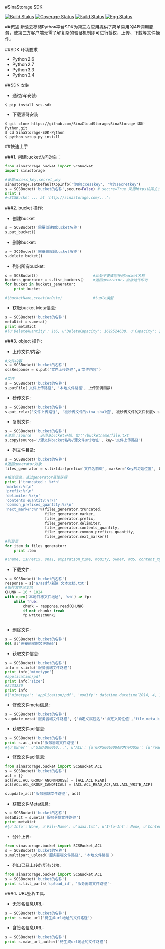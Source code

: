 #SinaStorage SDK

[![Build Status](https://travis-ci.org/SinaCloudStorage/SinaStorage-SDK-Python.png?branch=master)](https://travis-ci.org/SinaCloudStorage/SinaStorage-SDK-Python)
[![Coverage Status](https://coveralls.io/repos/SinaCloudStorage/SinaStorage-SDK-Python/badge.png)](https://coveralls.io/r/SinaCloudStorage/SinaStorage-SDK-Python)
[![Build Status](https://pypip.in/v/scs-sdk/badge.png)](https://pypi.python.org/pypi/scs-sdk/)
[![Egg Status](https://pypip.in/egg/scs-sdk/badge.svg)](https://pypi.python.org/pypi/scs-sdk/)


##概述
新浪云存储Python平台SDK为第三方应用提供了简单易用的API调用服务，使第三方客户端无需了解复杂的验证机制即可进行授权、上传、下载等文件操作。

##SDK 环境要求

* Python 2.6
* Python 2.7
* Python 3.3
* Python 3.4


##SDK 安装

* 通过pip安装:

```
$ pip install scs-sdk
```

* 下载源码安装

```
$ git clone https://github.com/SinaCloudStorage/SinaStorage-SDK-Python.git
$ cd SinaStorage-SDK-Python
$ python setup.py install
```

##快速上手

###1. 创建bucket访问对象：
```python
from sinastorage.bucket import SCSBucket
import sinastorage

#设置access_key,secret_key
sinastorage.setDefaultAppInfo('你的accesskey', '你的secretkey')
s = SCSBucket('bucket的名称',secure=False)	# secure=True 采用https访问方式
print s  
#<SCSBucket ... at 'http://sinastorage.com/...'>
```

###2. bucket 操作:
* 创建bucket
```python
s = SCSBucket('需要创建的bucket名称')
s.put_bucket()
```
* 删除bucket:
```python
s = SCSBucket('需要删除的bucket名称')
s.delete_bucket()
```
* 列出所有bucket:
```python
s = SCSBucket()							#此处不要填写任何bucket名称
buckets_generator = s.list_buckets()	#返回generator，直接迭代即可
for bucket in buckets_generator:
    print bucket

#(bucketName,creationDate)				#tuple类型
```

* 获取bucket Meta信息:
```python
s = SCSBucket('bucket的名称')
metaDict = s.meta()
print metaDict
#{u'DeleteQuantity': 186, u'DeleteCapacity': 1699524638, u'Capacity': 2657406529, u'PoolName': u'plSAE', u'ProjectID': 4174, u'SizeC': 0, u'DownloadCapacity': 7327841538, u'UploadQuantity': 240, u'CapacityC': 0, u'ACL': {u'GRPS000000ANONYMOUSE': [u'read', u'write_acp'], u'SINA0000001001NHT3M7': [u'read', u'write', u'read_acp', u'write_acp'], u'GRPS0000000CANONICAL': [u'read', u'write', u'read_acp', u'write_acp']}, u'Project': u'test11', u'UploadCapacity': 4356931167, u'RelaxUpload': True, u'DownloadQuantity': 2546, u'Last-Modified': u'Fri, 28 Mar 2014 09:07:45 UTC', u'QuantityC': 0, u'Owner': u'SINA000000xxxxxxx', u'Quantity': 54}

```

###3. object 操作:
* 上传文件/内容:
```python
#文件内容
s = SCSBucket('bucket的名称')
scsResponse = s.put('文件上传路径',u'文件内容')

#文件
s = SCSBucket('bucket的名称')
s.putFile('文件上传路径', '本地文件路径', 上传回调函数)

```
* 秒传文件:
```python
s = SCSBucket('bucket的名称')
s.put_relax('文件上传路径', '被秒传文件的sina_sha1值', 被秒传文件的文件长度s_sina_length)
```
* 复制文件:
```python
s = SCSBucket('bucket的名称')
#注意：source    必须从bucket开始，如：'/bucketname/file.txt'
s.copy(source='/源文件bucket名称/源文件uri地址', key='文件上传路径')
```
* 列文件目录:
```python
s = SCSBucket('bucket的名称')
#返回generator对象
files_generator = s.listdir(prefix='文件名前缀', marker='Key的初始位置', limit=返回条数, delimiter='折叠字符')

#相关信息，通过generator属性获得
print ('truncated : %r\n'
'marker:%r\n'
'prefix:%r\n'
'delimiter:%r\n'
'contents_quantity:%r\n'
'common_prefixes_quantity:%r\n'
'next_marker:%r'%(files_generator.truncated, 
                  files_generator.marker,
                  files_generator.prefix,
                  files_generator.delimiter,
                  files_generator.contents_quantity,
                  files_generator.common_prefixes_quantity,
                  files_generator.next_marker))
#列目录
for item in files_generator:
    print item

#(name, isPrefix, sha1, expiration_time, modify, owner, md5, content_type, size)
```

* 下载文件:
```python
s = SCSBucket('bucket的名称')
response = s['a/asdf/新建 文本文档.txt']
#保存文件至本地
CHUNK = 16 * 1024
with open('本地目标文件地址', 'wb') as fp:
    while True:
        chunk = response.read(CHUNK)
        if not chunk: break
        fp.write(chunk)
            
```

* 删除文件:
```python
s = SCSBucket('bucket的名称')
del s["需要删除的文件路径"]
```
* 获取文件信息:
```python
s = SCSBucket('bucket的名称')
info = s.info('服务器端文件路径')
print info['mimetype']
#application/pdf
print info['size']
#2433230
print info
#{'mimetype': 'application/pdf', 'modify': datetime.datetime(2014, 4, 1, 6, 58, 58), 'headers': {'content-length': '2433230', ...}, 'date': datetime.datetime(2014, 4, 1, 9, 14, 57), 'metadata': {'crc32': 'DDEF42FA', ...}, 'size': 2433230}
```
* 修改文件meta信息:
```python
s = SCSBucket('bucket的名称')
s.update_meta('服务器端文件路径', {'自定义属性名':'自定义属性值','file_meta_key':'meta_value'})
```
* 获取文件acl信息:
```python
s = SCSBucket('bucket的名称')
print s.acl_info('服务器端文件路径')
#{u'Owner': u'SINA000000...', u'ACL': {u'GRPS000000ANONYMOUSE': [u'read'], u'GRPS0000000CANONICAL': [u'read_acp', u'write_acp']}}
```
* 修改文件acl信息:
```python
from sinastorage.bucket import SCSBucket,ACL
s = SCSBucket('bucket的名称')
acl = {}
acl[ACL.ACL_GROUP_ANONYMOUSE] = [ACL.ACL_READ]
acl[ACL.ACL_GROUP_CANONICAL] = [ACL.ACL_READ_ACP,ACL.ACL_WRITE_ACP]

s.update_acl('服务器端文件路径', acl)
```

* 获取文件Meta信息:
```python
s = SCSBucket('bucket的名称')
metaDict = s.meta('服务器端文件路径')
print metaDict
#{u'Info': None, u'File-Name': u'aaaa.txt', u'Info-Int': None, u'Content-MD5': u'86924f3b03cc23f04bcb3f3c1e13e57e', u'Last-Modified': u'Fri, 04 Jul 2014 06:49:03 UTC', u'Content-SHA1': u'9b8c7c8b7654339d3301d95945a6933212bb50b0', u'Owner': u'SINA000000xxxxxxx', u'Type': u'application/octet-stream', u'File-Meta': {u'Content-Type': u'application/octet-stream', u'x-amz-meta-crc32': u'75414E4E'}, u'Size': 5253200}

```

* 分片上传:

```python
from sinastorage.bucket import SCSBucket,ACL
s = SCSBucket('bucket的名称')
s.multipart_upload('服务器端文件路径', '本地文件路径')
```

* 列出已经上传的所有分块:

```python
from sinastorage.bucket import SCSBucket,ACL
s = SCSBucket('bucket的名称')
print s.list_parts('upload_id', '服务器端文件路径')
```


###4. URL签名工具:
* 无签名信息URL:
```python
s = SCSBucket('bucket的名称')
print s.make_url('待生成url地址的文件路径')
```
* 含签名信息URL:
```python
s = SCSBucket('bucket的名称')
print s.make_url_authed('待生成url地址的文件路径')
```

